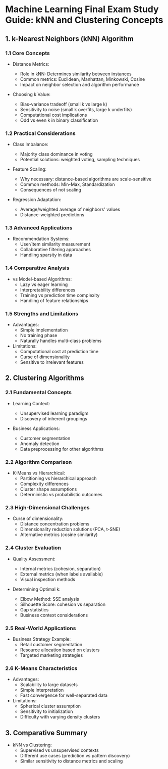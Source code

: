 # Machine Learning Final Exam Study Guide: kNN and Clustering Concepts

## 1. k-Nearest Neighbors (kNN) Algorithm

### 1.1 Core Concepts
- Distance Metrics:
  * Role in kNN: Determines similarity between instances
  * Common metrics: Euclidean, Manhattan, Minkowski, Cosine
  * Impact on neighbor selection and algorithm performance

- Choosing k Value:
  * Bias-variance tradeoff (small k vs large k)
  * Sensitivity to noise (small k overfits, large k underfits)
  * Computational cost implications
  * Odd vs even k in binary classification

### 1.2 Practical Considerations
- Class Imbalance:
  * Majority class dominance in voting
  * Potential solutions: weighted voting, sampling techniques

- Feature Scaling:
  * Why necessary: distance-based algorithms are scale-sensitive
  * Common methods: Min-Max, Standardization
  * Consequences of not scaling

- Regression Adaptation:
  * Average/weighted average of neighbors' values
  * Distance-weighted predictions

### 1.3 Advanced Applications
- Recommendation Systems:
  * User/item similarity measurement
  * Collaborative filtering approaches
  * Handling sparsity in data

### 1.4 Comparative Analysis
- vs Model-based Algorithms:
  * Lazy vs eager learning
  * Interpretability differences
  * Training vs prediction time complexity
  * Handling of feature relationships

### 1.5 Strengths and Limitations
- Advantages:
  * Simple implementation
  * No training phase
  * Naturally handles multi-class problems
- Limitations:
  * Computational cost at prediction time
  * Curse of dimensionality
  * Sensitive to irrelevant features

## 2. Clustering Algorithms

### 2.1 Fundamental Concepts
- Learning Context:
  * Unsupervised learning paradigm
  * Discovery of inherent groupings

- Business Applications:
  * Customer segmentation
  * Anomaly detection
  * Data preprocessing for other algorithms

### 2.2 Algorithm Comparison
- K-Means vs Hierarchical:
  * Partitioning vs hierarchical approach
  * Complexity differences
  * Cluster shape assumptions
  * Deterministic vs probabilistic outcomes

### 2.3 High-Dimensional Challenges
- Curse of dimensionality:
  * Distance concentration problems
  * Dimensionality reduction solutions (PCA, t-SNE)
  * Alternative metrics (cosine similarity)

### 2.4 Cluster Evaluation
- Quality Assessment:
  * Internal metrics (cohesion, separation)
  * External metrics (when labels available)
  * Visual inspection methods

- Determining Optimal k:
  * Elbow Method: SSE analysis
  * Silhouette Score: cohesion vs separation
  * Gap statistics
  * Business context considerations

### 2.5 Real-World Applications
- Business Strategy Example:
  * Retail customer segmentation
  * Resource allocation based on clusters
  * Targeted marketing strategies

### 2.6 K-Means Characteristics
- Advantages:
  * Scalability to large datasets
  * Simple interpretation
  * Fast convergence for well-separated data
- Limitations:
  * Spherical cluster assumption
  * Sensitivity to initialization
  * Difficulty with varying density clusters

## 3. Comparative Summary
- kNN vs Clustering:
  * Supervised vs unsupervised contexts
  * Different use cases (prediction vs pattern discovery)
  * Similar sensitivity to distance metrics and scaling
